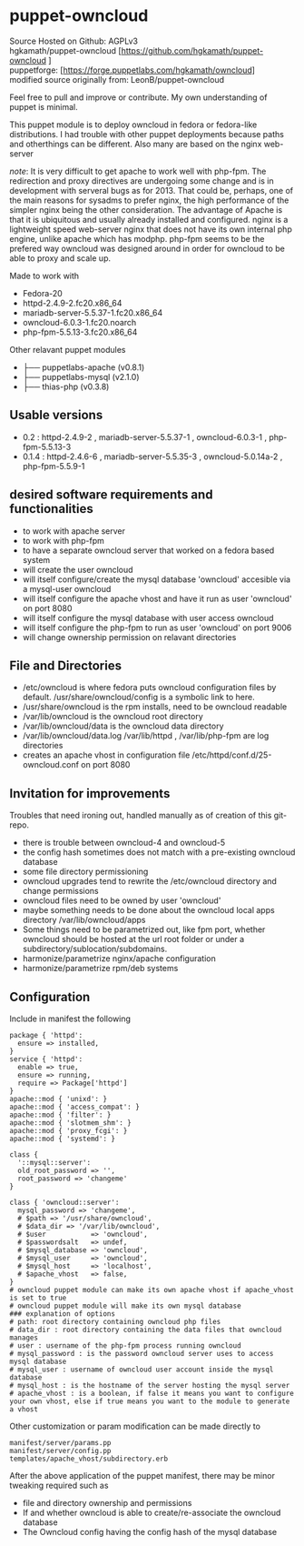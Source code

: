 # puppet-owncloud


Source Hosted on Github: AGPLv3
 <br> hgkamath/puppet-owncloud  [https://github.com/hgkamath/puppet-owncloud ]
 <br> puppetforge: [https://forge.puppetlabs.com/hgkamath/owncloud]
 <br> modified source originally from: LeonB/puppet-owncloud

Feel free to pull and improve or contribute. My own understanding of puppet is minimal.

This puppet module is to deploy owncloud in fedora or fedora-like distributions.  I had trouble with other puppet deployments because paths and otherthings can be different. Also many are based on the nginx web-server

*note*: 
It is very difficult to get apache to work well with php-fpm. The redirection and proxy directives are undergoing some change and is in development with serveral bugs as for 2013. That could be, perhaps, one of the main reasons for sysadms to prefer nginx, the high performance of the simpler nginx being the other consideration. The advantage of Apache is that it is ubiquitous and usually already installed and configured.  nginx is a lightweight speed web-server nginx that does not have its own internal php engine, unlike apache which has modphp. php-fpm seems to be the prefered way owncloud was designed around in order for owncloud to be able to proxy and scale up. 

Made to work with
* Fedora-20
* httpd-2.4.9-2.fc20.x86_64
* mariadb-server-5.5.37-1.fc20.x86_64
* owncloud-6.0.3-1.fc20.noarch
* php-fpm-5.5.13-3.fc20.x86_64

Other relavant puppet modules
* ├── puppetlabs-apache (v0.8.1)
* ├── puppetlabs-mysql (v2.1.0)
* ├── thias-php (v0.3.8)

## Usable versions
* 0.2   : httpd-2.4.9-2 , mariadb-server-5.5.37-1 , owncloud-6.0.3-1   , php-fpm-5.5.13-3 
* 0.1.4 : httpd-2.4.6-6 , mariadb-server-5.5.35-3 , owncloud-5.0.14a-2 , php-fpm-5.5.9-1  

## desired software requirements and functionalities
* to work with apache server
* to work with php-fpm
* to have a separate owncloud server that worked on a fedora based system
* will create the user owncloud
* will itself configure/create the mysql database 'owncloud' accesible via a mysql-user owncloud
* will itself configure the apache vhost and have it run as user 'owncloud' on port 8080
* will itself configure the mysql database with user access owncloud
* will itself configure the php-fpm to run as user 'owncloud' on port 9006
* will change ownership permission on relavant directories

## File and Directories
* /etc/owncloud is where fedora puts owncloud configuration files by default. /usr/share/owncloud/config is a symbolic link to here.
* /usr/share/owncloud is the rpm installs, need to be owncloud readable
* /var/lib/owncloud is the owncloud root directory 
* /var/lib/owncloud/data is the owncloud data directory
* /var/lib/owncloud/data.log /var/lib/httpd , /var/lib/php-fpm are log directories
* creates an apache vhost in configuration file /etc/httpd/conf.d/25-owncloud.conf on port 8080

## Invitation for improvements
Troubles that need ironing out, handled manually as of creation of this git-repo.
* there is trouble between owncloud-4 and owncloud-5
* the config hash sometimes does not match with a pre-existing owncloud database
* some file directory permissioning
* owncloud upgrades tend to rewrite the /etc/owncloud directory and change permissions
* owncloud files need to be owned by user 'owncloud'
* maybe something needs to be done about the owncloud local apps directory /var/lib/owncloud/apps
* Some things need to be parametrized out, like fpm port, whether owncloud should be hosted at the url root folder or under a subdirectory/sublocation/subdomains.
* harmonize/parametrize nginx/apache configuration
* harmonize/parametrize rpm/deb systems

## Configuration
Include in manifest the following
```
package { 'httpd':
  ensure => installed,
}
service { 'httpd':
  enable => true,
  ensure => running,
  require => Package['httpd']
}
apache::mod { 'unixd': }
apache::mod { 'access_compat': }
apache::mod { 'filter': }
apache::mod { 'slotmem_shm': }
apache::mod { 'proxy_fcgi': }
apache::mod { 'systemd': }

class { 
  '::mysql::server': 
  old_root_password => '',
  root_password => 'changeme'
}

class { 'owncloud::server':
  mysql_password => 'changeme',
  # $path => '/usr/share/owncloud',
  # $data_dir => '/var/lib/owncloud',
  # $user           => 'owncloud',
  # $passwordsalt   => undef,
  # $mysql_database => 'owncloud',
  # $mysql_user     => 'owncloud',
  # $mysql_host     => 'localhost',
  # $apache_vhost   => false,         
}
# owncloud puppet module can make its own apache vhost if apache_vhost is set to true
# owncloud puppet module will make its own mysql database
### explanation of options
# path: root directory containing owncloud php files
# data_dir : root directory containing the data files that owncloud manages
# user : username of the php-fpm process running owncloud
# mysql_password : is the password owncloud server uses to access mysql database
# mysql_user : username of owncloud user account inside the mysql database
# mysql_host : is the hostname of the server hosting the mysql server
# apache_vhost : is a boolean, if false it means you want to configure your own vhost, else if true means you want to the module to generate a vhost

```

Other customization or param modification can be made directly to 
```
manifest/server/params.pp
manifest/server/config.pp
templates/apache_vhost/subdirectory.erb
```

After the above application of the puppet manifest, there may be minor tweaking required such as
* file and directory ownership and permissions
* If and whether owncloud is able to create/re-associate the owncloud database
* The Owncloud config having the config hash of the mysql database
